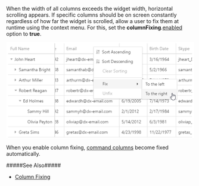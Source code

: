 When the width of all columns exceeds the widget width, horizontal scrolling appears. If specific columns should be on screen constantly regardless of how far the widget is scrolled, allow a user to fix them at runtime using the context menu. For this, set the **columnFixing**.[enabled](/api-reference/10%20UI%20Widgets/GridBase/1%20Configuration/columnFixing/enabled.md '{basewidgetpath}/Configuration/columnFixing/#enabled') option to **true**.

![DevExtreme HTML5 JavaScript jQuery Angular Knockout Widget TreeList ColumnFixing](/images/treelist/visual_elements/column_fixing.png)

When you enable column fixing, [command columns](/concepts/05%20Widgets/TreeList/10%20Columns/10%20Column%20Types/4%20Command%20Columns.md '/Documentation/Guide/Widgets/TreeList/Columns/Column_Types/Command_Columns/') become fixed automatically. 

#####See Also#####
- [Column Fixing](/concepts/05%20Widgets/TreeList/10%20Columns/30%20Column%20Fixing.md '/Documentation/Guide/Widgets/TreeList/Columns/Column_Fixing/')